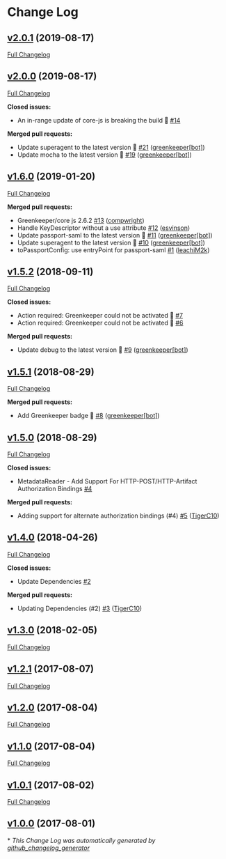 # Change Log

## [v2.0.1](https://github.com/compwright/passport-saml-metadata/tree/v2.0.1) (2019-08-17)
[Full Changelog](https://github.com/compwright/passport-saml-metadata/compare/v2.0.0...v2.0.1)

## [v2.0.0](https://github.com/compwright/passport-saml-metadata/tree/v2.0.0) (2019-08-17)
[Full Changelog](https://github.com/compwright/passport-saml-metadata/compare/v1.6.0...v2.0.0)

**Closed issues:**

- An in-range update of core-js is breaking the build 🚨 [\#14](https://github.com/compwright/passport-saml-metadata/issues/14)

**Merged pull requests:**

- Update superagent to the latest version 🚀 [\#21](https://github.com/compwright/passport-saml-metadata/pull/21) ([greenkeeper[bot]](https://github.com/apps/greenkeeper))
- Update mocha to the latest version 🚀 [\#19](https://github.com/compwright/passport-saml-metadata/pull/19) ([greenkeeper[bot]](https://github.com/apps/greenkeeper))

## [v1.6.0](https://github.com/compwright/passport-saml-metadata/tree/v1.6.0) (2019-01-20)
[Full Changelog](https://github.com/compwright/passport-saml-metadata/compare/v1.5.2...v1.6.0)

**Merged pull requests:**

- Greenkeeper/core js 2.6.2 [\#13](https://github.com/compwright/passport-saml-metadata/pull/13) ([compwright](https://github.com/compwright))
- Handle KeyDescriptor without a use attribute [\#12](https://github.com/compwright/passport-saml-metadata/pull/12) ([esvinson](https://github.com/esvinson))
- Update passport-saml to the latest version 🚀 [\#11](https://github.com/compwright/passport-saml-metadata/pull/11) ([greenkeeper[bot]](https://github.com/apps/greenkeeper))
- Update superagent to the latest version 🚀 [\#10](https://github.com/compwright/passport-saml-metadata/pull/10) ([greenkeeper[bot]](https://github.com/apps/greenkeeper))
- toPassportConfig: use entryPoint for passport-saml [\#1](https://github.com/compwright/passport-saml-metadata/pull/1) ([leachiM2k](https://github.com/leachiM2k))

## [v1.5.2](https://github.com/compwright/passport-saml-metadata/tree/v1.5.2) (2018-09-11)
[Full Changelog](https://github.com/compwright/passport-saml-metadata/compare/v1.5.1...v1.5.2)

**Closed issues:**

- Action required: Greenkeeper could not be activated 🚨 [\#7](https://github.com/compwright/passport-saml-metadata/issues/7)
- Action required: Greenkeeper could not be activated 🚨 [\#6](https://github.com/compwright/passport-saml-metadata/issues/6)

**Merged pull requests:**

- Update debug to the latest version 🚀 [\#9](https://github.com/compwright/passport-saml-metadata/pull/9) ([greenkeeper[bot]](https://github.com/apps/greenkeeper))

## [v1.5.1](https://github.com/compwright/passport-saml-metadata/tree/v1.5.1) (2018-08-29)
[Full Changelog](https://github.com/compwright/passport-saml-metadata/compare/v1.5.0...v1.5.1)

**Merged pull requests:**

- Add Greenkeeper badge 🌴 [\#8](https://github.com/compwright/passport-saml-metadata/pull/8) ([greenkeeper[bot]](https://github.com/apps/greenkeeper))

## [v1.5.0](https://github.com/compwright/passport-saml-metadata/tree/v1.5.0) (2018-08-29)
[Full Changelog](https://github.com/compwright/passport-saml-metadata/compare/v1.4.0...v1.5.0)

**Closed issues:**

- MetadataReader - Add Support For HTTP-POST/HTTP-Artifact Authorization Bindings [\#4](https://github.com/compwright/passport-saml-metadata/issues/4)

**Merged pull requests:**

- Adding support for alternate authorization bindings \(\#4\) [\#5](https://github.com/compwright/passport-saml-metadata/pull/5) ([TigerC10](https://github.com/TigerC10))

## [v1.4.0](https://github.com/compwright/passport-saml-metadata/tree/v1.4.0) (2018-04-26)
[Full Changelog](https://github.com/compwright/passport-saml-metadata/compare/v1.3.0...v1.4.0)

**Closed issues:**

- Update Dependencies [\#2](https://github.com/compwright/passport-saml-metadata/issues/2)

**Merged pull requests:**

- Updating Dependencies \(\#2\) [\#3](https://github.com/compwright/passport-saml-metadata/pull/3) ([TigerC10](https://github.com/TigerC10))

## [v1.3.0](https://github.com/compwright/passport-saml-metadata/tree/v1.3.0) (2018-02-05)
[Full Changelog](https://github.com/compwright/passport-saml-metadata/compare/v1.2.1...v1.3.0)

## [v1.2.1](https://github.com/compwright/passport-saml-metadata/tree/v1.2.1) (2017-08-07)
[Full Changelog](https://github.com/compwright/passport-saml-metadata/compare/v1.2.0...v1.2.1)

## [v1.2.0](https://github.com/compwright/passport-saml-metadata/tree/v1.2.0) (2017-08-04)
[Full Changelog](https://github.com/compwright/passport-saml-metadata/compare/v1.1.0...v1.2.0)

## [v1.1.0](https://github.com/compwright/passport-saml-metadata/tree/v1.1.0) (2017-08-04)
[Full Changelog](https://github.com/compwright/passport-saml-metadata/compare/v1.0.1...v1.1.0)

## [v1.0.1](https://github.com/compwright/passport-saml-metadata/tree/v1.0.1) (2017-08-02)
[Full Changelog](https://github.com/compwright/passport-saml-metadata/compare/v1.0.0...v1.0.1)

## [v1.0.0](https://github.com/compwright/passport-saml-metadata/tree/v1.0.0) (2017-08-01)


\* *This Change Log was automatically generated by [github_changelog_generator](https://github.com/skywinder/Github-Changelog-Generator)*